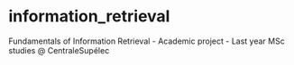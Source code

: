 # information_retrieval
Fundamentals of Information Retrieval - Academic project - Last year MSc studies @ CentraleSupélec 
